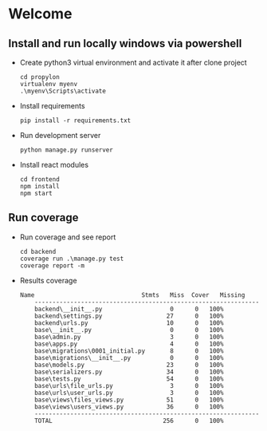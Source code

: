 # Welcome
## Install and run locally windows via powershell

-   Create python3 virtual environment and activate it after clone project
    ```
    cd propylon
    virtualenv myenv
    .\myenv\Scripts\activate
    ```
    
-   Install requirements
    ```
    pip install -r requirements.txt
    ```
-   Run development server
    ```
    python manage.py runserver
    ```

-   Install react modules
    ```
    cd frontend
    npm install
    npm start
    ```

## Run coverage

-   Run coverage and see report
    ```
    cd backend
    coverage run .\manage.py test
    coverage report -m
    ```
    
-   Results coverage
    ```
    Name                              Stmts   Miss  Cover   Missing
        ---------------------------------------------------------------
        backend\__init__.py                   0      0   100%
        backend\settings.py                  27      0   100%
        backend\urls.py                      10      0   100%
        base\__init__.py                      0      0   100%
        base\admin.py                         3      0   100%
        base\apps.py                          4      0   100%
        base\migrations\0001_initial.py       8      0   100%
        base\migrations\__init__.py           0      0   100%
        base\models.py                       23      0   100%
        base\serializers.py                  34      0   100%
        base\tests.py                        54      0   100%
        base\urls\file_urls.py                3      0   100%
        base\urls\user_urls.py                3      0   100%
        base\views\files_views.py            51      0   100%
        base\views\users_views.py            36      0   100%
        ---------------------------------------------------------------
        TOTAL                               256      0   100%
    ```
